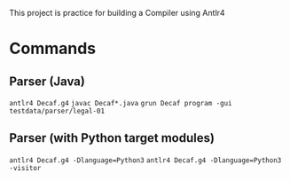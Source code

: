 This project is practice for building a Compiler using Antlr4

# Commands

## Parser (Java)

`antlr4 Decaf.g4`
`javac Decaf*.java` <!-- compiles java bytecode files -->
`grun Decaf program -gui testdata/parser/legal-01`

## Parser (with Python target modules)

`antlr4 Decaf.g4 -Dlanguage=Python3`
`antlr4 Decaf.g4 -Dlanguage=Python3 -visitor` <!-- Creates a template Vistor python file with a template Class of Antlr objects -->
